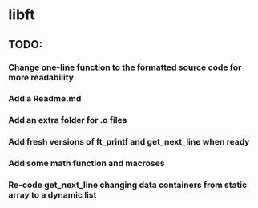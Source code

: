 # libft
## TODO:

### Change one-line function to the formatted source code for more readability
### Add a Readme.md
### Add an extra folder for .o files
### Add fresh versions of ft_printf and get_next_line when ready
### Add some math function and macroses

### Re-code get_next_line changing data containers from static array to a dynamic list
